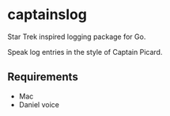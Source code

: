 # captainslog

Star Trek inspired logging package for Go.

Speak log entries in the style of Captain Picard.

## Requirements

* Mac
* Daniel voice
